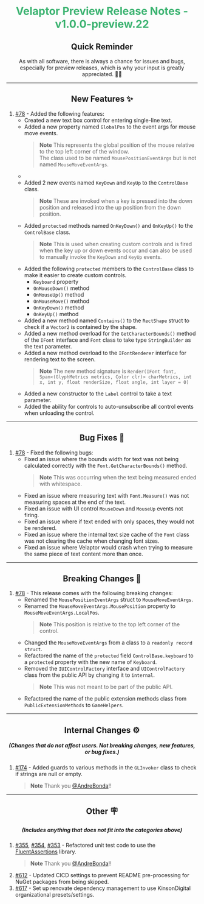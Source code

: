<h1 align="center" style='color:mediumseagreen;font-weight:bold'>
    Velaptor Preview Release Notes - v1.0.0-preview.22
</h1>

<h2 align="center" style='font-weight:bold'>Quick Reminder</h2>

<div align="center">

As with all software, there is always a chance for issues and bugs, especially for preview releases, which is why your input is greatly appreciated. 🙏🏼
</div>

---

<h2 style="font-weight:bold" align="center">New Features ✨</h2>

1. [#78](https://github.com/KinsonDigital/Velaptor/issues/78) - Added the following features:
   - Created a new text box control for entering single-line text.
   - Added a new property named `GlobalPos` to the event args for mouse move events.
     > **Note** This represents the global position of the mouse relative to the top left corner of the window.  
     > The class used to be named `MousePositionEventArgs` but is not named `MouseMoveEventArgs`.
   - 
   - Added 2 new events named `KeyDown` and `KeyUp` to the `ControlBase` class.
     > **Note** These are invoked when a key is pressed into the down position and released into the up position from the down position.
   - Added `protected` methods named `OnKeyDown()` and `OnKeyUp()` to the `ControlBase` class.
     > **Note** This is used when creating custom controls and is fired when the key up or down events occur and can also be used to manually invoke the `KeyDown` and `KeyUp` events.
   - Added the following `protected` members to the `ControlBase` class to make it easier to create custom controls.
      - `Keyboard` property
      - `OnMouseDown()` method
      - `OnMouseUp()` method
      - `OnMouseMove()` method
      - `OnKeyDown()` method
      - `OnKeyUp()` method
   - Added a new method named `Contains()` to the `RectShape` struct to check if a `Vector2` is contained by the shape.
   - Added a new method overload for the `GetCharacterBounds()` method of the `IFont` interface and `Font` class to take type `StringBuilder` as the text parameter.
   - Added a new method overload to the `IFontRenderer` interface for rendering text to the screen.
      > **Note** The new method signature is `Render(IFont font, Span<(GlyphMetrics metrics, Color clr)> charMetrics, int x, int y, float renderSize, float angle, int layer = 0)`
   - Added a new constructor to the `Label` control to take a text parameter.
   - Added the ability for controls to auto-unsubscribe all control events when unloading the control.

---

<h2 style="font-weight:bold" align="center">Bug Fixes 🐛</h2>

1. [#78](https://github.com/KinsonDigital/Velaptor/issues/78) - Fixed the following bugs:
    - Fixed an issue where the bounds width for text was not being calculated correctly with the `Font.GetCharacterBounds()` method.
      > **Note** This was occurring when the text being measured ended with whitespace.
    - Fixed an issue where measuring text with `Font.Measure()` was not measuring spaces at the end of the text.
    - Fixed an issue with UI control `MouseDown` and `MouseUp` events not firing.
    - Fixed an issue where if text ended with only spaces, they would not be rendered.
    - Fixed an issue where the internal text size cache of the `Font` class was not clearing the cache when changing font sizes.
    - Fixed an issue where Velaptor would crash when trying to measure the same piece of text content more than once.

---

<h2 style="font-weight:bold" align="center">Breaking Changes 🧨</h2>

1. [#78](https://github.com/KinsonDigital/Velaptor/issues/78) - This release comes with the following breaking changes:
    - Renamed the `MousePositionEventArgs` struct to `MouseMoveEventArgs`.
    - Renamed the `MouseMoveEventArgs.MousePosition` property to `MouseMoveEventArgs.LocalPos`.
      > **Note** This position is relative to the top left corner of the control.
    - Changed the `MouseMoveEventArgs` from a class to a `readonly record struct`.
    - Refactored the name of the `protected` field `ControlBase.keyboard` to a `protected` property with the new name of `Keyboard`.
    - Removed the `IUIControlFactory` interface and `UIControlFactory` class from the public API by changing it to `internal`.
      > **Note** This was not meant to be part of the public API.
    - Refactored the name of the public extension methods class from `PublicExtensionMethods` to `GameHelpers`.

---

<h2 style="font-weight:bold" align="center">Internal Changes ⚙️</h2>
<h5 align="center">(Changes that do not affect users.  Not breaking changes, new features, or bug fixes.)</h5>

1. [#174](https://github.com/KinsonDigital/Velaptor/issues/174) - Added guards to various methods in the `GLInvoker` class to check if strings are null or empty.
   > **Note** Thank you [@AndreBonda](https://github.com/AndreBonda)!!

---

<h2 style="font-weight:bold" align="center">Other 🪧</h2>
<h5 align="center">(Includes anything that does not fit into the categories above)</h5>

1. [#355](https://github.com/KinsonDigital/Velaptor/issues/355), [#354](https://github.com/KinsonDigital/Velaptor/issues/354), [#353](https://github.com/KinsonDigital/Velaptor/issues/353) - Refactored unit test code to use the [FluentAssertions](https://fluentassertions.com/) library.
   > **Note** Thank you [@AndreBonda](https://github.com/AndreBonda)!!
2. [#612](https://github.com/KinsonDigital/Velaptor/issues/612) - Updated CICD settings to prevent README pre-processing for NuGet packages from being skipped.
3. [#617](https://github.com/KinsonDigital/Velaptor/issues/617) - Set up renovate dependency management to use KinsonDigital organizational presets/settings.
